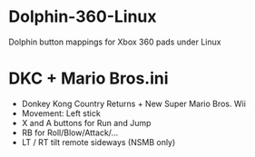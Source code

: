 # Dolphin-360-Linux
Dolphin button mappings for Xbox 360 pads under Linux

DKC + Mario Bros.ini
====================
* Donkey Kong Country Returns + New Super Mario Bros. Wii
* Movement: Left stick
* X and A buttons for Run and Jump
* RB for Roll/Blow/Attack/…
* LT / RT tilt remote sideways (NSMB only)
